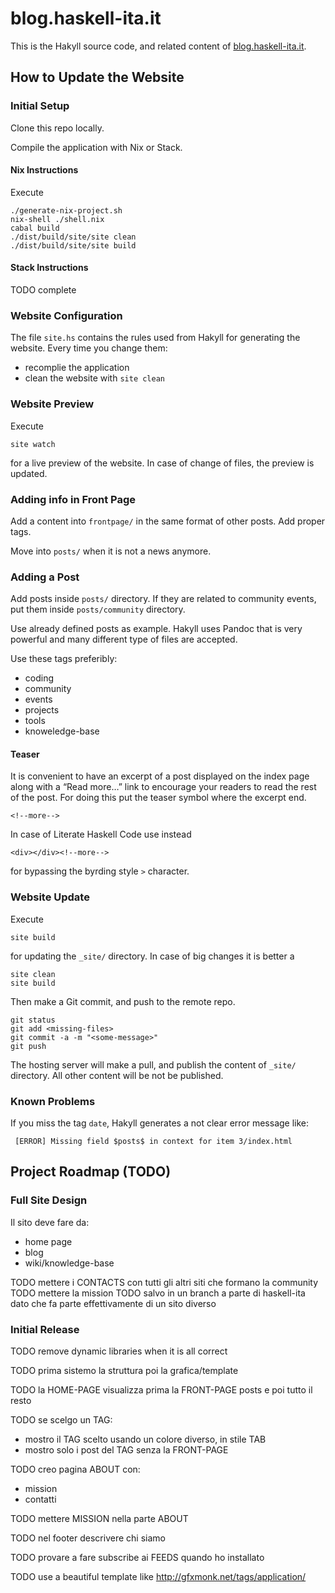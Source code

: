 # blog.haskell-ita.it

This is the Hakyll source code, and related content of [blog.haskell-ita.it](http://blog.haskell-ita.it).

## How to Update the Website

### Initial Setup

Clone this repo locally.

Compile the application with Nix or Stack. 

#### Nix Instructions

Execute

    ./generate-nix-project.sh
    nix-shell ./shell.nix
    cabal build
    ./dist/build/site/site clean
    ./dist/build/site/site build

#### Stack Instructions

TODO complete

### Website Configuration

The file `site.hs` contains the rules used from Hakyll for generating the website. Every time you change them:

* recomplie the application
* clean the website with `site clean`

### Website Preview

Execute

    site watch

for a live preview of the website. In case of change of files, the preview is updated.

### Adding info in Front Page

Add a content into `frontpage/` in the same format of other posts. Add proper tags.

Move into `posts/` when it is not a news anymore.

### Adding a Post

Add posts inside `posts/` directory. If they are related to community events, put them inside `posts/community` directory.

Use already defined posts as example. Hakyll uses Pandoc that is very powerful and many different type of files are accepted.

Use these tags preferibly:

* coding
* community
* events
* projects
* tools
* knoweledge-base

#### Teaser

It is convenient to have an excerpt of a post displayed on the index page along with a “Read more…” link to encourage your readers to read the rest of the post. For doing this put the teaser symbol where the excerpt end. 

    <!--more-->

In case of Literate Haskell Code use instead

    <div></div><!--more-->

for bypassing the byrding style `>` character.

### Website Update

Execute

    site build

for updating the `_site/` directory. In case of big changes it is better a

    site clean
    site build

Then make a Git commit, and push to the remote repo.

    git status
    git add <missing-files>
    git commit -a -m "<some-message>"
    git push

The hosting server will make a pull, and publish the content of `_site/` directory. All other content will be not be published. 

### Known Problems

If you miss the tag `date`, Hakyll generates a not clear error message like:

     [ERROR] Missing field $posts$ in context for item 3/index.html

## Project Roadmap (TODO)

### Full Site Design

Il sito deve fare da:

* home page
* blog
* wiki/knowledge-base

TODO mettere i CONTACTS con tutti gli altri siti che formano la community
TODO mettere la mission
TODO salvo in un branch a parte di haskell-ita dato che fa parte effettivamente di un sito diverso

### Initial Release

TODO remove dynamic libraries when it is all correct

TODO prima sistemo la struttura poi la grafica/template

TODO la HOME-PAGE visualizza prima la FRONT-PAGE posts e poi tutto il resto

TODO se scelgo un TAG:
* mostro il TAG scelto usando un colore diverso, in stile TAB
* mostro solo i post del TAG senza la FRONT-PAGE

TODO creo pagina ABOUT con:
* mission
* contatti

TODO mettere MISSION nella parte ABOUT

TODO nel footer descrivere chi siamo

TODO provare a fare subscribe ai FEEDS quando ho installato 

TODO use a beautiful template like http://gfxmonk.net/tags/application/

